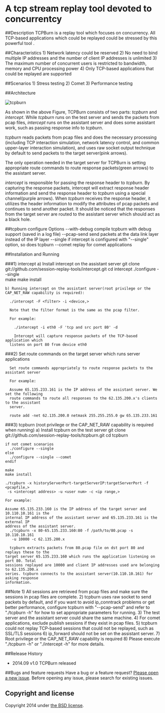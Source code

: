 # A tcp stream replay tool devoted to concurrentcy


##Description
TCPBurn is a replay tool which focuses on concurrency. All TCP-based applications which could be replayed could be stressed by this powerful tool .


##Characteristics
    1) Network latency could be reserved
    2) No need to bind multiple IP addresses and the number of client IP addresses 
       is unlimited
    3) The maximum number of concurrent users is restricted to bandwidth, memory
       and CPU processing power
    4) Only TCP-based applications that could be replayed are supported


##Scenarios
    1) Stress testing 
    2) Comet
    3) Performance testing


##Architecture

![tcpburn](https://raw.github.com/wangbin579/auxiliary/master/images/tcpburn.GIF)

As shown in the above Figure, TCPBurn consists of two parts: *tcpburn* and *intercept*. While *tcpburn* runs on the test server and sends the packets from pcap files, *intercept* runs on the assistant server and does some assistant work, such as passing response info to *tcpburn*.

*tcpburn* reads packets from pcap files and does the necessary processing (including TCP interaction simulation, network latency control, and common upper-layer interaction simulation), and uses raw socket output technique by default to send packets to the target server(pink arrows).

The only operation needed in the target server for TCPBurn is setting appropriate route commands to route response packets(green arrows) to the assistant server.

*intercept* is responsible for passing the response header to *tcpburn*. By capturing the response packets, intercept will extract response header information and send the response header to *tcpburn* using a special channel(purple arrows). When *tcpburn* receives the response header, it utilizes the header information to modify the attributes of pcap packets and continues to send another packet. It should be noticed that the responses from the target server are routed to the assistant server which should act as a black hole.


##tcpburn configure Options
    --with-debug      compile tcpburn with debug support (saved in a log file)
    --pcap-send       send packets at the data link layer instead of the IP layer
    --single          if intercept is configured with "--single" option, so does tcpburn
    --comet           replay for comet applications


##Installation and Running

###1) intercept
    a) Install intercept on the assistant server
      git clone git://github.com/session-replay-tools/intercept.git
      cd intercept
      ./configure --single  
      make
      make install
	
    b) Running intercept on the assistant server(root privilege or the CAP_NET_RAW capability is required):

      ./intercept -F <filter> -i <device,> 
	
      Note that the filter format is the same as the pcap filter.

      For example:

        ./intercept -i eth0 -F 'tcp and src port 80' -d

        Intercept will capture response packets of the TCP-based application which 
      listens on port 80 from device eth0 


###2) Set route commands on the target server which runs server applications

      Set route commands appropriately to route response packets to the assistant server
	
      For example:
	
      Assume 65.135.233.161 is the IP address of the assistant server. We set the following
      route commands to route all responses to the 62.135.200.x's clients to the assistant
      server.

      route add -net 62.135.200.0 netmask 255.255.255.0 gw 65.135.233.161


###3) tcpburn (root privilege or the CAP_NET_RAW capability is required when running)
    a) Install tcpburn on the test server
    git clone git://github.com/session-replay-tools/tcpburn.git
    cd tcpburn

    if not comet scenarios
      ./configure --single 
    else
      ./configure --single --comet  
    endif

    make
    make install
	
    ./tcpburn -x historyServerPort-targetServerIP:targetServerPort -f <pcapfile,> 
     -s <intercept address> -u <user num> -c <ip range,>

    For example:
	
    Assume 65.135.233.160 is the IP address of the target server and 10.110.10.161 is the
    internal IP address of the assistant server and 65.135.233.161 is the external IP 
    address of the assistant server.
      ./tcpburn -x 80-65.135.233.160:80 -f /path/to/80.pcap -s 10.110.10.161 
       -u 10000 -c 62.135.200.x
    
      tcpburn extracts packets from 80.pcap file on dst port 80 and replays these to the
    target server 65.135.233.160 which runs the application listening on port 80. Total 
    sessions replayed are 10000 and client IP addresses used are belonging to 62.135.200.x
    series. tcpburn connects to the assistant server(10.110.10.161) for asking response 
    information.


##Note
    1) All sessions are retrieved from pcap files and make sure the sessions in pcap files 
       are complete.
    2) tcpburn uses raw socket to send packets by default, and if you want to avoid 
       ip_conntrack problems or get better performance, configure tcpburn with "--pcap-send"
       and refer to "./tcpburn -h" for how to set appropriate parameters for running.
    3) The test server and the assistant server could share the same machine.
    4) For comet applications, exclude publish sessions if they exist in pcap files.
    5) tcpburn could not replay TCP-based sessions that could not be replayed, 
       such as SSL/TLS sessions
    6) ip_forward should not be set on the assistant server.
    7) Root privilege or the CAP_NET_RAW capability is required
    8) Please execute "./tcpburn -h" or "./intercept -h" for more details.


##Release History
+ 2014.09  v1.0    TCPBurn released


##Bugs and feature requests
Have a bug or a feature request? [Please open a new issue](https://github.com/session-replay-tools/tcpburn/issues). Before opening any issue, please search for existing issues.


## Copyright and license

Copyright 2014 under [the BSD license](LICENSE).
